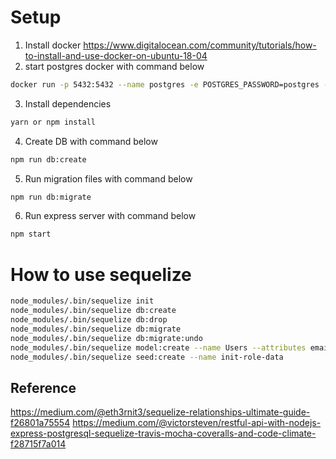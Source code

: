 # Setup
1. Install docker https://www.digitalocean.com/community/tutorials/how-to-install-and-use-docker-on-ubuntu-18-04
2. start postgres docker with command below
```bash
docker run -p 5432:5432 --name postgres -e POSTGRES_PASSWORD=postgres -d postgres
```
3. Install dependencies
```bash
yarn or npm install
```
4. Create DB with command below
```bash
npm run db:create
```
5. Run migration files with command below
```bash
npm run db:migrate
```
6. Run express server with command below
```bash
npm start
```

# How to use sequelize
```bash
node_modules/.bin/sequelize init
node_modules/.bin/sequelize db:create
node_modules/.bin/sequelize db:drop
node_modules/.bin/sequelize db:migrate
node_modules/.bin/sequelize db:migrate:undo
node_modules/.bin/sequelize model:create --name Users --attributes email:string,password:string,firstname:string,lastname:string
node_modules/.bin/sequelize seed:create --name init-role-data
```

## Reference
https://medium.com/@eth3rnit3/sequelize-relationships-ultimate-guide-f26801a75554
https://medium.com/@victorsteven/restful-api-with-nodejs-express-postgresql-sequelize-travis-mocha-coveralls-and-code-climate-f28715f7a014
